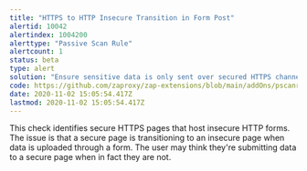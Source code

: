 ```yaml
---
title: "HTTPS to HTTP Insecure Transition in Form Post"
alertid: 10042
alertindex: 1004200
alerttype: "Passive Scan Rule"
alertcount: 1
status: beta
type: alert
solution: "Ensure sensitive data is only sent over secured HTTPS channels."
code: https://github.com/zaproxy/zap-extensions/blob/main/addOns/pscanrulesBeta/src/main/java/org/zaproxy/zap/extension/pscanrulesBeta/InsecureFormPostScanRule.java
date: 2020-11-02 15:05:54.417Z
lastmod: 2020-11-02 15:05:54.417Z
---
```

This check identifies secure HTTPS pages that host insecure HTTP forms. The issue is that a secure page is transitioning to an insecure page when data is uploaded through a form. The user may think they're submitting data to a secure page when in fact they are not.
